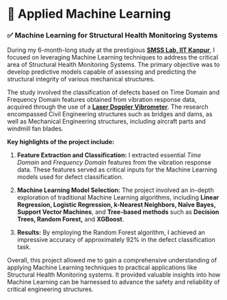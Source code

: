 # **🤖 Applied Machine Learning**

### **✅ Machine Learning for Structural Health Monitoring Systems**

During my 6-month-long study at the prestigious [**SMSS Lab, IIT Kanpur**](https://www.iitk.ac.in/smss/), I focused on leveraging Machine Learning techniques to address the critical area of Structural Health Monitoring Systems. The primary objective was to develop predictive models capable of assessing and predicting the structural integrity of various mechanical structures.

The study involved the classification of defects based on Time Domain and Frequency Domain features obtained from vibration response data, acquired through the use of a [**Laser Doppler Vibrometer**](https://www.iitk.ac.in/smss/resources/equipments/). The research encompassed Civil Engineering structures such as bridges and dams, as well as Mechanical Engineering structures, including aircraft parts and windmill fan blades.

**Key highlights of the project include:**

1. **Feature Extraction and Classification:** I extracted essential _Time Domain_ and _Frequency Domain_ features from the vibration response data. These features served as critical inputs for the Machine Learning models used for defect classification.

2. **Machine Learning Model Selection:** The project involved an in-depth exploration of traditional Machine Learning algorithms, including **Linear Regression, Logistic Regression, k-Nearest Neighbors, Naïve Bayes, Support Vector Machines**, and **Tree-based methods** such as **Decision Trees, Random Forest,** and **XGBoost**.

3. **Results:** By employing the Random Forest algorithm, I achieved an impressive accuracy of approximately 92% in the defect classification task.


Overall, this project allowed me to gain a comprehensive understanding of applying Machine Learning techniques to practical applications like Structural Health Monitoring systems. It provided valuable insights into how Machine Learning can be harnessed to advance the safety and reliability of critical engineering structures.